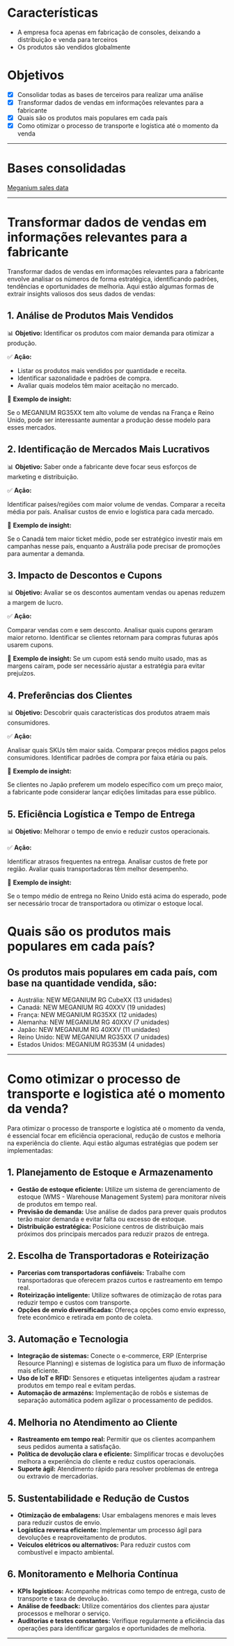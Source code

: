 # Características

- A empresa foca apenas em fabricação de consoles, deixando a distribuição e venda para terceiros
- Os produtos são vendidos globalmente

# Objetivos

- [x] Consolidar todas as bases de terceiros para realizar uma análise
- [x] Transformar dados de vendas em informações relevantes para a fabricante
- [x] Quais são os produtos mais populares em cada país
- [x] Como otimizar o processo de transporte e logística até o momento da venda

---

# Bases consolidadas

[Meganium sales data](https://github.com/luizkarlus/dataset-gamesshop/blob/main/data/processed_data/Meganium_Sales_data.xlsx)

---

# Transformar dados de vendas em informações relevantes para a fabricante

Transformar dados de vendas em informações relevantes para a fabricante envolve analisar os números de forma estratégica, identificando padrões, tendências e oportunidades de melhoria. Aqui estão algumas formas de extrair insights valiosos dos seus dados de vendas:

## 1. Análise de Produtos Mais Vendidos

📊 **Objetivo:** Identificar os produtos com maior demanda para otimizar a produção.

✅ **Ação:**

- Listar os produtos mais vendidos por quantidade e receita.
- Identificar sazonalidade e padrões de compra.
- Avaliar quais modelos têm maior aceitação no mercado.

🔹 **Exemplo de insight:**

Se o MEGANIUM RG35XX tem alto volume de vendas na França e Reino Unido, pode ser interessante aumentar a produção desse modelo para esses mercados.

## 2. Identificação de Mercados Mais Lucrativos

📊 **Objetivo:** Saber onde a fabricante deve focar seus esforços de marketing e distribuição.

✅ **Ação:**

Identificar países/regiões com maior volume de vendas.
Comparar a receita média por país.
Analisar custos de envio e logística para cada mercado.

🔹 **Exemplo de insight:**

Se o Canadá tem maior ticket médio, pode ser estratégico investir mais em campanhas nesse país, enquanto a Austrália pode precisar de promoções para aumentar a demanda.

## 3. Impacto de Descontos e Cupons

📊 **Objetivo:** Avaliar se os descontos aumentam vendas ou apenas reduzem a margem de lucro.

✅ **Ação:**

Comparar vendas com e sem desconto.
Analisar quais cupons geraram maior retorno.
Identificar se clientes retornam para compras futuras após usarem cupons.

🔹 **Exemplo de insight:**
Se um cupom está sendo muito usado, mas as margens caíram, pode ser necessário ajustar a estratégia para evitar prejuízos.

## 4. Preferências dos Clientes

📊 **Objetivo:** Descobrir quais características dos produtos atraem mais consumidores.

✅ **Ação:**

Analisar quais SKUs têm maior saída.
Comparar preços médios pagos pelos consumidores.
Identificar padrões de compra por faixa etária ou país.

🔹 **Exemplo de insight:**

Se clientes no Japão preferem um modelo específico com um preço maior, a fabricante pode considerar lançar edições limitadas para esse público.

## 5. Eficiência Logística e Tempo de Entrega

📊 **Objetivo:** Melhorar o tempo de envio e reduzir custos operacionais.

✅ **Ação:**

Identificar atrasos frequentes na entrega.
Analisar custos de frete por região.
Avaliar quais transportadoras têm melhor desempenho.

🔹 **Exemplo de insight:**

Se o tempo médio de entrega no Reino Unido está acima do esperado, pode ser necessário trocar de transportadora ou otimizar o estoque local.

# Quais são os produtos mais populares em cada país?

## Os produtos mais populares em cada país, com base na quantidade vendida, são:

- Austrália: NEW MEGANIUM RG CubeXX (13 unidades)
- Canadá: NEW MEGANIUM RG 40XXV (19 unidades)
- França: NEW MEGANIUM RG35XX (12 unidades)
- Alemanha: NEW MEGANIUM RG 40XXV (7 unidades)
- Japão: NEW MEGANIUM RG 40XXV (11 unidades)
- Reino Unido: NEW MEGANIUM RG35XX (7 unidades)
- Estados Unidos: MEGANIUM RG353M (4 unidades)

---

# Como otimizar o processo de transporte e logistica até o momento da venda?

 Para otimizar o processo de transporte e logística até o momento da venda, é essencial focar em eficiência operacional, redução de custos e melhoria na experiência do cliente. Aqui estão algumas estratégias que podem ser implementadas:

## 1. Planejamento de Estoque e Armazenamento

- **Gestão de estoque eficiente:** Utilize um sistema de gerenciamento de estoque (WMS - Warehouse Management System) para monitorar níveis de produtos em tempo real.
- **Previsão de demanda:** Use análise de dados para prever quais produtos terão maior demanda e evitar falta ou excesso de estoque.
- **Distribuição estratégica:** Posicione centros de distribuição mais próximos dos principais mercados para reduzir prazos de entrega.

## 2. Escolha de Transportadoras e Roteirização

- **Parcerias com transportadoras confiáveis:** Trabalhe com transportadoras que oferecem prazos curtos e rastreamento em tempo real.
- **Roteirização inteligente:** Utilize softwares de otimização de rotas para reduzir tempo e custos com transporte.
- **Opções de envio diversificadas:** Ofereça opções como envio expresso, frete econômico e retirada em ponto de coleta.

## 3. Automação e Tecnologia

- **Integração de sistemas:** Conecte o e-commerce, ERP (Enterprise Resource Planning) e sistemas de logística para um fluxo de informação mais eficiente.
- **Uso de IoT e RFID:** Sensores e etiquetas inteligentes ajudam a rastrear produtos em tempo real e evitam perdas.
- **Automação de armazéns:** Implementação de robôs e sistemas de separação automática podem agilizar o processamento de pedidos.

## 4. Melhoria no Atendimento ao Cliente

- **Rastreamento em tempo real:** Permitir que os clientes acompanhem seus pedidos aumenta a satisfação.
- **Política de devolução clara e eficiente:** Simplificar trocas e devoluções melhora a experiência do cliente e reduz custos operacionais.
- **Suporte ágil:** Atendimento rápido para resolver problemas de entrega ou extravio de mercadorias.

## 5. Sustentabilidade e Redução de Custos

- **Otimização de embalagens:** Usar embalagens menores e mais leves para reduzir custos de envio.
- **Logística reversa eficiente:** Implementar um processo ágil para devoluções e reaproveitamento de produtos.
- **Veículos elétricos ou alternativos:** Para reduzir custos com combustível e impacto ambiental.

## 6. Monitoramento e Melhoria Contínua

- **KPIs logísticos:** Acompanhe métricas como tempo de entrega, custo de transporte e taxa de devolução.
- **Análise de feedback:** Utilize comentários dos clientes para ajustar processos e melhorar o serviço.
- **Auditorias e testes constantes:** Verifique regularmente a eficiência das operações para identificar gargalos e oportunidades de melhoria.

---
